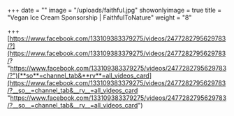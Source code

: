 +++
date = ""
image = "/uploads/faithful.jpg"
showonlyimage = true
title = "Vegan Ice Cream Sponsorship | FaithfulToNature"
weight = "8"

+++
[https://www.facebook.com/133109383379275/videos/2477282795629783/?](https://www.facebook.com/133109383379275/videos/2477282795629783/? "https://www.facebook.com/133109383379275/videos/2477282795629783/?")[**so**=channel_tab&**rv**=all_videos_card](https://www.facebook.com/133109383379275/videos/2477282795629783/?__so__=channel_tab&__rv__=all_videos_card "https://www.facebook.com/133109383379275/videos/2477282795629783/?__so__=channel_tab&__rv__=all_videos_card")